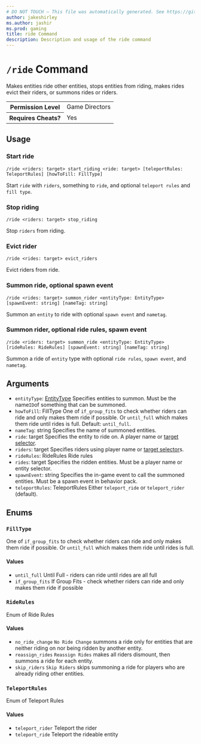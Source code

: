 ```yaml
---
# DO NOT TOUCH — This file was automatically generated. See https://github.com/mojang/minecraftapidocsgenerator to modify descriptions, examples, etc.
author: jakeshirley
ms.author: jashir
ms.prod: gaming
title: ride Command
description: Description and usage of the ride command
---
```

# `/ride` Command
Makes entities ride other entities, stops entities from riding, makes rides evict their riders, or summons rides or riders.

<table>
  <tr>
    <th>Permission Level</th>
    <td>Game Directors</td>
  </tr>
  <tr>
    <th>Requires Cheats?</th>
    <td>Yes</td>
  </tr>
</table>

## Usage
### Start ride
`/ride <riders: target> start_riding <ride: target> [teleportRules: TeleportRules] [howToFill: FillType]`

Start `ride` with `riders`, something to `ride`, and optional `teleport rules` and `fill type`.

### Stop riding
`/ride <riders: target> stop_riding`

Stop `riders` from riding.

### Evict rider
`/ride <rides: target> evict_riders`

Evict riders from ride.

### Summon ride, optional spawn event
`/ride <rides: target> summon_rider <entityType: EntityType> [spawnEvent: string] [nameTag: string]`

Summon an `entity` to ride with optional `spawn event` and `nametag`.

### Summon rider, optional ride rules, spawn event
`/ride <riders: target> summon_ride <entityType: EntityType> [rideRules: RideRules] [spawnEvent: string] [nameTag: string]`

Summon a ride of `entity` type with optional `ride rules`, `spawn event`, and `nametag`.

## Arguments
- `entityType`: [EntityType](../enums/EntityType.md)
Specifies entities to summon. Must be the name`ID`of something that can be summoned.
- `howToFill`: FillType
One of `if_group_fits` to check whether riders can ride and only makes them ride if possible. Or `until_full` which makes them ride until rides is full.
Default: `until_full`.
- `nameTag`: string
Specifies the name of summoned entities.
- `ride`: target
Specifies the entity to ride on. A player name or [target selector](https://learn.microsoft.com/minecraft/creator/documents/commandsintroduction#target-selectors).
- `riders`: target
Specifies riders using player name or [target selector](https://learn.microsoft.com/minecraft/creator/documents/commandsintroduction#target-selectors)s.
- `rideRules`: RideRules
Ride rules
- `rides`: target
Specifies the ridden entities. Must be a player name or entity selector.
- `spawnEvent`: string
Specifies the in-game event to call the summoned entities. Must be a spawn event in behavior pack.
- `teleportRules`: TeleportRules
Either `teleport_ride` or `teleport_rider` (default).

## Enums
### `FillType`
One of `if_group_fits` to check whether riders can ride and only makes them ride if possible. Or `until_full` which makes them ride until rides is full.

#### Values
- `until_full`
Until Full - riders can ride until rides are all full
- `if_group_fits`
If Group Fits - check whether riders can ride and only makes them ride if possible

### `RideRules`
Enum of Ride Rules

#### Values
- `no_ride_change`
`No Ride Change` summons a ride only for entities that are neither riding on nor being ridden by another entity.
- `reassign_rides`
`Reassign Rides` makes all riders dismount, then summons a ride for each entity.
- `skip_riders`
`Skip Riders` skips summoning a ride for players who are already riding other entities.

### `TeleportRules`
Enum of Teleport Rules

#### Values
- `teleport_rider`
Teleport the rider
- `teleport_ride`
Teleport the rideable entity
